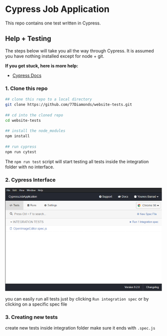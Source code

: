 # Cypress Job Application

This repo contains one test written in Cypress.

## Help + Testing

The steps below will take you all the way through Cypress. It is assumed you have nothing installed except for node + git.

**If you get stuck, here is more help:**

* [Cypress Docs](https://on.cypress.io)

### 1. Clone this repo

```bash
## clone this repo to a local directory
git clone https://github.com/77Diamonds/website-tests.git

## cd into the cloned repo
cd website-tests

## install the node_modules
npm install

## run cypress
npm run cytest
```

The `npm run test` script will start testing all tests inside the integration folder with no interface.

### 2. Cypress Interface

![cypress interface](images/cypress.png)

you can easily run all tests just by clicking `Run integration spec` or by clicking on a specific spec file

### 3. Creating new tests

create new tests inside integration folder make sure it ends with `.spec.js`